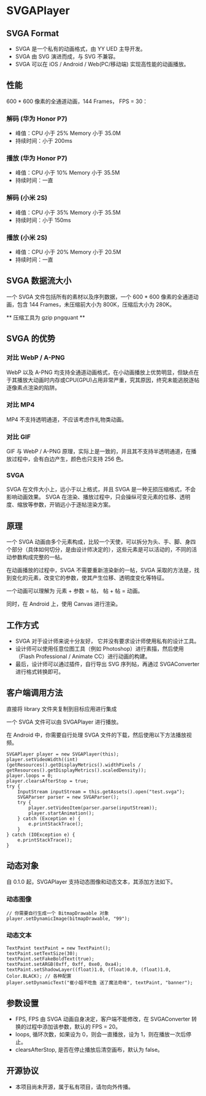 # SVGAPlayer

## SVGA Format

* SVGA 是一个私有的动画格式，由 YY UED 主导开发。
* SVGA 由 SVG 演进而成，与 SVG 不兼容。
* SVGA 可以在 iOS / Android / Web(PC/移动端) 实现高性能的动画播放。

## 性能

600 * 600 像素的全通道动画，144 Frames， FPS = 30：

### 解码 (华为 Honor P7)
* 峰值：CPU 小于 25% Memory 小于 35.0M
* 持续时间：小于 200ms

### 播放 (华为 Honor P7)
* 峰值：CPU 小于 10% Memory 小于 35.5M
* 持续时间：一直

### 解码 (小米 2S)
* 峰值：CPU 小于 35% Memory 小于 35.5M
* 持续时间：小于 150ms

### 播放 (小米 2S)
* 峰值：CPU 小于 20% Memory 小于 20.5M
* 持续时间：一直

## SVGA 数据流大小

一个 SVGA 文件包括所有的素材以及序列数据，一个 600 * 600 像素的全通道动画，包含 144 Frames，未压缩前大小为 800K，压缩后大小为 280K。

** 压缩工具为 gzip pngquant ** 

## SVGA 的优势

### 对比 WebP / A-PNG

WebP 以及 A-PNG 均支持全通道动画格式，在小动画播放上优势明显，但缺点在于其播放大动画时内存或CPU(GPU)占用非常严重，究其原因，终究未能逃脱逐帖逐像素点渲染的陷阱。

### 对比 MP4

MP4 不支持透明通道，不应该考虑作礼物类动画。

### 对比 GIF

GIF 与 WebP / A-PNG 原理，实际上是一致的，并且其不支持半透明通道，在播放过程中，会有白边产生，颜色也只支持 256 色。

### SVGA

SVGA 在文件大小上，远小于以上格式，并且 SVGA 是一种无损压缩格式，不会影响动画效果。 SVGA 在渲染、播放过程中，只会操纵可变元素的位移、透明度、缩放等参数，开销远小于逐帖渲染方案。

## 原理

一个 SVGA 动画由多个元素构成，比较一个天使，可以拆分为头、手、脚、身四个部分（具体如何切分，是由设计师决定的），这些元素是可以活动的，不同的活动参数构成完整的一帖。

在动画播放的过程中，SVGA 不需要重新渲染新的一帖，SVGA 采取的方法是，找到变化的元素，改变它的参数，使其产生位移、透明度变化等特征。

一个动画可以理解为 元素 + 参数 = 帖， 帖 + 帖 = 动画。

同时，在 Android 上，使用 Canvas 进行渲染。

## 工作方式

* SVGA 对于设计师来说十分友好， 它并没有要求设计师使用私有的设计工具。 
* 设计师可以使用任意位图工具（例如 Photoshop）进行素描，然后使用（Flash Professional / Animate CC）进行动画的构建。
* 最后，设计师可以通过插件，自行导出 SVG 序列帖，再通过 SVGAConverter 进行格式转换即可。

## 客户端调用方法

直接将 library 文件夹复制到目标应用进行集成

一个 SVGA 文件可以由 SVGAPlayer 进行播放。

在 Android 中，你需要自行处理 SVGA 文件的下载，然后使用以下方法播放视频。

```
SVGAPlayer player = new SVGAPlayer(this);
player.setVideoWidth((int)(getResources().getDisplayMetrics().widthPixels / getResources().getDisplayMetrics().scaledDensity));
player.loops = 0;
player.clearsAfterStop = true;
try {
    InputStream inputStream = this.getAssets().open("test.svga");
    SVGAParser parser = new SVGAParser();
    try {
        player.setVideoItem(parser.parse(inputStream));
        player.startAnimation();
    } catch (Exception e) {
        e.printStackTrace();
    }
} catch (IOException e) {
    e.printStackTrace();
}
```

## 动态对象

自 0.1.0 起，SVGAPlayer 支持动态图像和动态文本，其添加方法如下。

### 动态图像

```
// 你需要自行生成一个 BitmapDrawable 对象
player.setDynamicImage(bitmapDrawable, "99");
```

### 动态文本

```
TextPaint textPaint = new TextPaint();
textPaint.setTextSize(30);
textPaint.setFakeBoldText(true);
textPaint.setARGB(0xff, 0xff, 0xe0, 0xa4);
textPaint.setShadowLayer((float)1.0, (float)0.0, (float)1.0, Color.BLACK); // 各种配置
player.setDynamicText("崔小姐不吃鱼 送了魔法奇缘", textPaint, "banner");
```

## 参数设置

* FPS, FPS 由 SVGA 动画自身决定，客户端不能修改，在 SVGAConverter 转换的过程中添加该参数，默认的 FPS = 20。
* loops, 循环次数，如果设为 0，则会一直播放，设为 1，则在播放一次后停止。
* clearsAfterStop, 是否在停止播放后清空画布，默认为 false。 

## 开源协议

* 本项目尚未开源，属于私有项目，请勿向外传播。
